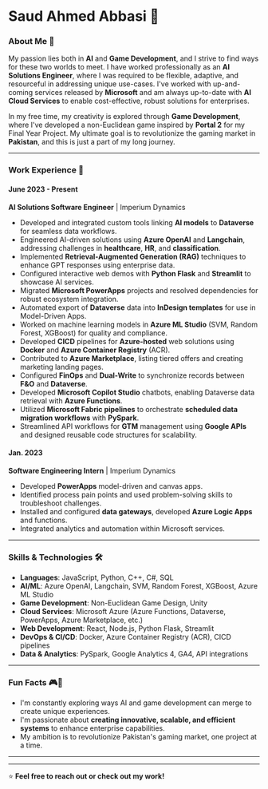 
# Saud Ahmed Abbasi 👋

### About Me 🚀  
My passion lies both in **AI** and **Game Development**, and I strive to find ways for these two worlds to meet. I have worked professionally as an **AI Solutions Engineer**, where I was required to be flexible, adaptive, and resourceful in addressing unique use-cases. I've worked with up-and-coming services released by **Microsoft** and am always up-to-date with **AI Cloud Services** to enable cost-effective, robust solutions for enterprises.

In my free time, my creativity is explored through **Game Development**, where I've developed a non-Euclidean game inspired by **Portal 2** for my Final Year Project. My ultimate goal is to revolutionize the gaming market in **Pakistan**, and this is just a part of my long journey.

---

### Work Experience 💼  

#### June 2023 - Present  
**AI Solutions Software Engineer** | Imperium Dynamics  
- Developed and integrated custom tools linking **AI models** to **Dataverse** for seamless data workflows.
- Engineered AI-driven solutions using **Azure OpenAI** and **Langchain**, addressing challenges in **healthcare**, **HR**, and **classification**.
- Implemented **Retrieval-Augmented Generation (RAG)** techniques to enhance GPT responses using enterprise data.
- Configured interactive web demos with **Python Flask** and **Streamlit** to showcase AI services.
- Migrated **Microsoft PowerApps** projects and resolved dependencies for robust ecosystem integration.
- Automated export of **Dataverse** data into **InDesign templates** for use in Model-Driven Apps.
- Worked on machine learning models in **Azure ML Studio** (SVM, Random Forest, XGBoost) for quality and compliance.
- Developed **CICD** pipelines for **Azure-hosted** web solutions using **Docker** and **Azure Container Registry** (ACR).
- Contributed to **Azure Marketplace**, listing tiered offers and creating marketing landing pages.
- Configured **FinOps** and **Dual-Write** to synchronize records between **F&O** and **Dataverse**.
- Developed **Microsoft Copilot Studio** chatbots, enabling Dataverse data retrieval with **Azure Functions**.
- Utilized **Microsoft Fabric pipelines** to orchestrate **scheduled data migration workflows** with **PySpark**.
- Streamlined API workflows for **GTM** management using **Google APIs** and designed reusable code structures for scalability.

#### Jan. 2023  
**Software Engineering Intern** | Imperium Dynamics  
- Developed **PowerApps** model-driven and canvas apps.
- Identified process pain points and used problem-solving skills to troubleshoot challenges.
- Installed and configured **data gateways**, developed **Azure Logic Apps** and functions.
- Integrated analytics and automation within Microsoft services.

---

### Skills & Technologies 🛠️  

- **Languages**: JavaScript, Python, C++, C#, SQL  
- **AI/ML**: Azure OpenAI, Langchain, SVM, Random Forest, XGBoost, Azure ML Studio  
- **Game Development**: Non-Euclidean Game Design, Unity  
- **Cloud Services**: Microsoft Azure (Azure Functions, Dataverse, PowerApps, Azure Marketplace, etc.)  
- **Web Development**: React, Node.js, Python Flask, Streamlit  
- **DevOps & CI/CD**: Docker, Azure Container Registry (ACR), CICD pipelines  
- **Data & Analytics**: PySpark, Google Analytics 4, GA4, API integrations

---

### Fun Facts 🎮🎨  
- I'm constantly exploring ways AI and game development can merge to create unique experiences.
- I'm passionate about **creating innovative, scalable, and efficient systems** to enhance enterprise capabilities.
- My ambition is to revolutionize Pakistan's gaming market, one project at a time.

---

---

⭐ **Feel free to reach out or check out my work!**


